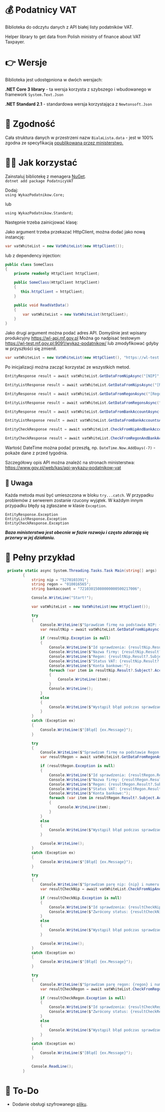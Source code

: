# 💰 Podatnicy VAT

Biblioteka do odczytu danych z API białej listy podatników VAT.

Helper library to get data from Polish ministry of finance about VAT Taxpayer.

# 👉 Wersje

Biblioteka jest udostępniona w dwóch wersjach:

**.NET Core 3 library** - ta wersja korzysta z szybszego i wbudowanego w framework `System.Text.Json`

**.NET Standard 2.1** - standardowa wersja korzystająca z `Newtonsoft.Json`

# 🤝 Zgodność
Cała struktura danych w przestrzeni nazw `BialaLista.data` - jest w 100% zgodna ze specyfikacją [opublikowaną przez ministerstwo.](https://wl-api.mf.gov.pl/) 

# 👨‍💻 Jak korzystać

Zainstaluj bibliotekę z menagera [NuGet](https://www.nuget.org/packages/PodatnicyVAT/).<br>
`dotnet add package PodatnicyVAT`

Dodaj:<br>
`using WykazPodatnikow.Core;`<br>

lub 

`using WykazPodatnikow.Standard;`<br>

Następnie trzeba zainicjować klasę:

Jako argument trzeba przekazać HttpClient, można dodać jako nową instancję:
``` csharp
var vatWhiteList = new VatWhiteList(new HttpClient());
```

lub z dependency injection:

```csharp
public class SomeClass
{
    private readonly HttpClient httpClient;

    public SomeClass(HttpClient httpClient)
    {
       this.httpClient = httpClient;
    }

    public void ReadVatData()
    {
        var vatWhiteList = new VatWhiteList(httpClient);
    }
}
```

Jako drugi argument można podać adres API. Domyślnie jest wpisany produkcyjny https://wl-api.mf.gov.pl Można go nadpisać testowym https://wl-test.mf.gov.pl:9091/wykaz-podatnikow/ lub zmodyfikować gdyby w przyszłości się zmienił. 

```csharp
var vatWhiteList = new VatWhiteList(new HttpClient(), "https://wl-test.mf.gov.pl:9091/wykaz-podatnikow/");
```

Po inicjalizacji można zacząć korzystać ze wszystkich metod.

```csharp
EntityResponse result = await vatWhiteList.GetDataFromNipAsync("[NIP]", DateTime.Now); //Wyszukiwanie pojedyńczego podmiotu po nip.

EntityListResponse result = await vatWhiteList.GetDataFromNipsAsync("[NIPy]", DateTime.Now); //Wyszukiwanie podmiotów po numerach nip.

EntityResponse result = await vatWhiteList.GetDataFromRegonAsync("[Regon]", DateTime.Now); //Wyszukiwanie pojedyńczego podmiotu po regon.

EntityListResponse result = await vatWhiteList.GetDataFromRegonsAsync("[Regony]", DateTime.Now); //Wyszukiwanie podmiotów po numerach regon.

EntityResponse result = await vatWhiteList.GetDataFromBankAccountAsync("[Konto bankowe]", DateTime.Now); //Wyszukiwanie podmiotuw po numerze konta.

EntityListResponse result = await vatWhiteList.GetDataFromBankAccountsAsync("[Konta bankowe]", DateTime.Now); //Wyszukiwanie podmiotów po numerach kont.

EntityCheckResponse result = await vatWhiteList.CheckFromNipAndBankAccountsAsync("[NIP]","[Konta bankowe]", DateTime.Now); //Sprawdzenie pojedyńczego podmiotu po nip i numerze konta.

EntityCheckResponse result = await vatWhiteList.CheckFromRegonAndBankAccountsAsync("[Regon]","[Konta bankowe]", DateTime.Now); //Sprawdzenie pojedyńczego podmiotu po regon i numerze konta.

```

Wartość DateTime można podać przeszłą, np. `DateTime.Now.AddDays(-7)` - pokaże dane z przed tygodnia.

Szczegółowy opis API można znaleźć na stronach ministerstwa: https://www.gov.pl/web/kas/api-wykazu-podatnikow-vat

## 🧨 Uwaga
Każda metoda musi być umieszczona w bloku `try...catch`. W przypadku problemów z serwerem zostanie rzucony wyjątek. W każdym innym przypadku błędy są zgłaszane w klasie `Exception`.
```sharp
EntityResponse.Exception 
EntityListResponse.Exception
EntityCheckResponse.Exception
```


***Baza ministerstwa jest obecnie w fazie rozwoju i często zdarzają się przerwy w jej działaniu.***

# 📜 Pełny przykład

```csharp
 private static async System.Threading.Tasks.Task Main(string[] args)
        {
            string nip = "5270103391";
            string regon = "010016565";
            string bankaccount = "72103015080000000500217006";

            Console.WriteLine("Start!");

            var vatWhiteList = new VatWhiteList(new HttpClient());

            try
            {
                Console.WriteLine($"Sprawdzam firmę na podstawie NIP: {nip}");
                var resultNip = await vatWhiteList.GetDataFromNipAsync(nip, DateTime.Now);

                if (resultNip.Exception is null)
                {
                    Console.WriteLine($"Id sprawdzenia: {resultNip.Result?.RequestId}");
                    Console.WriteLine($"Nazwa firmy: {resultNip.Result?.Subject.Name}");
                    Console.WriteLine($"Regon: {resultNip.Result?.Subject.Regon}");
                    Console.WriteLine($"Status VAT: {resultNip.Result?.Subject.StatusVat}");
                    Console.WriteLine($"Konta bankowe:");
                    foreach (var item in resultNip.Result?.Subject?.AccountNumbers)
                    {
                        Console.WriteLine(item);
                    }
                    Console.WriteLine();
                }
                else
                {
                    Console.WriteLine($"Wystąpił błąd podczas sprawdzania: Kod {resultNip.Exception.Code} | Komunikat: {resultNip.Exception.Message}");
                }
            }
            catch (Exception ex)
            {
                Console.WriteLine($"[Błąd] {ex.Message}");
            }

            try
            {
                Console.WriteLine($"Sprawdzam firmę na podstawie Regon: {regon}");
                var resultRegon = await vatWhiteList.GetDataFromRegonAsync(regon, DateTime.Now);

                if (resultRegon.Exception is null)
                {
                    Console.WriteLine($"Id sprawdzenia: {resultRegon.Result?.RequestId}");
                    Console.WriteLine($"Nazwa firmy: {resultRegon.Result?.Subject.Name}");
                    Console.WriteLine($"Regon: {resultRegon.Result?.Subject.Regon}");
                    Console.WriteLine($"Status VAT: {resultRegon.Result?.Subject.StatusVat}");
                    Console.WriteLine($"Konta bankowe:");
                    foreach (var item in resultRegon.Result?.Subject.AccountNumbers)
                    {
                        Console.WriteLine(item);
                    }
                }
                else
                {
                    Console.WriteLine($"Wystąpił błąd podczas sprawdzania: Kod {resultRegon.Exception.Code} | Komunikat: {resultRegon.Exception.Message}");
                }

                Console.WriteLine();
            }
            catch (Exception ex)
            {
                Console.WriteLine($"[Błąd] {ex.Message}");
            }

            try
            {
                Console.WriteLine($"Sprawdzam parę nip: {nip} i numeru konta: {bankaccount}");
                var resultCheckNip = await vatWhiteList.CheckFromNipAndBankAccountsAsync(nip, bankaccount, DateTime.Now);

                if (resultCheckNip.Exception is null)
                {
                    Console.WriteLine($"Id sprawdzenia: {resultCheckNip.Result?.RequestId}");
                    Console.WriteLine($"Zwrócony status: {resultCheckNip.Result?.AccountAssigned}");
                }
                else
                {
                    Console.WriteLine($"Wystąpił błąd podczas sprawdzania: Kod {resultCheckNip.Exception.Code} | Komunikat: {resultCheckNip.Exception.Message}");
                }

                Console.WriteLine();
            }
            catch (Exception ex)
            {
                Console.WriteLine($"[Błąd] {ex.Message}");
            }

            try
            {
                Console.WriteLine($"Sprawdzam parę regon: {regon} i numeru konta: {bankaccount}");
                var resultCheckRegon = await vatWhiteList.CheckFromRegonAndBankAccountsAsync(regon, bankaccount, DateTime.Now);

                if (resultCheckRegon.Exception is null)
                {
                    Console.WriteLine($"Id sprawdzenia: {resultCheckRegon.Result?.RequestId}");
                    Console.WriteLine($"Zwrócony status: {resultCheckRegon.Result?.AccountAssigned}");
                }
                else
                {
                    Console.WriteLine($"Wystąpił błąd podczas sprawdzania: Kod {resultCheckRegon.Exception.Code} | Komunikat: {resultCheckRegon.Exception.Message}");
                }
            }
            catch (Exception ex)
            {
                Console.WriteLine($"[Błąd] {ex.Message}");
            }

            Console.ReadLine();
        }
```

 # 📝 To-Do

* Dodanie obsługi szyfrowanego [pliku](https://www.gov.pl/web/kas/api-wykazu-podatnikow-vat).
